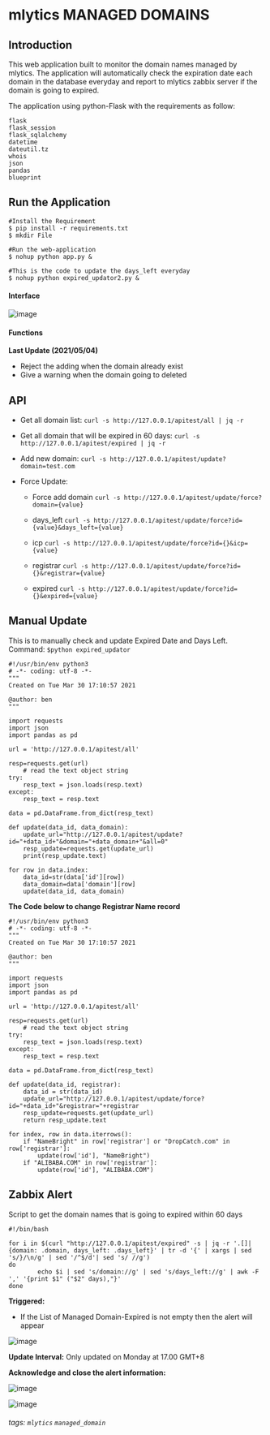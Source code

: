 # mlytics MANAGED DOMAINS
## Introduction

This web application built to monitor the domain names managed by mlytics. The application will automatically check the expiration date each domain in the database everyday and report to mlytics zabbix server if the domain is going to expired. 

The application using python-Flask with the requirements as follow:
```gherkin=
flask
flask_session
flask_sqlalchemy
datetime
dateutil.tz
whois
json
pandas
blueprint
```

## Run the Application
```
#Install the Requirement
$ pip install -r requirements.txt
$ mkdir File

#Run the web-application
$ nohup python app.py &

#This is the code to update the days_left everyday
$ nohup python expired_updator2.py &
```

#### Interface
![image](https://user-images.githubusercontent.com/83798223/117439265-3c1ca500-af65-11eb-9b8c-0509a3014968.png)

#### Functions 
**Last Update (2021/05/04)**
* Reject the adding when the domain already exist
* Give a warning when the domain going to deleted

API
---

* Get all domain list: 
`curl -s http://127.0.0.1/apitest/all | jq -r` 

* Get all domain that will be expired in 60 days: 
`curl -s http://127.0.0.1/apitest/expired | jq -r` 

* Add new domain:
`curl -s http://127.0.0.1/apitest/update?domain=test.com`

* Force Update:
    * Force add domain 
`curl -s http://127.0.0.1/apitest/update/force?domain={value}`

    * days_left 
`curl -s http://127.0.0.1/apitest/update/force?id={value}&days_left={value}`

    * icp 
`curl -s http://127.0.0.1/apitest/update/force?id={}&icp={value}`

    * registrar 
`curl -s http://127.0.0.1/apitest/update/force?id={}&registrar={value}`

    * expired 
`curl -s http://127.0.0.1/apitest/update/force?id={}&expired={value}`

Manual Update
---

This is to manually check and update Expired Date and Days Left. 
Command: `$python expired_updator`
```gherkin=
#!/usr/bin/env python3
# -*- coding: utf-8 -*-
"""
Created on Tue Mar 30 17:10:57 2021

@author: ben
"""

import requests
import json
import pandas as pd

url = 'http://127.0.0.1/apitest/all'

resp=requests.get(url)
    # read the text object string
try:
    resp_text = json.loads(resp.text)
except:
    resp_text = resp.text
    
data = pd.DataFrame.from_dict(resp_text)

def update(data_id, data_domain):
    update_url="http://127.0.0.1/apitest/update?id="+data_id+"&domain="+data_domain+"&all=0"
    resp_update=requests.get(update_url)
    print(resp_update.text)

for row in data.index:
    data_id=str(data['id'][row])
    data_domain=data['domain'][row]
    update(data_id, data_domain)
```
**The Code below to change Registrar Name record**
```gherkin=
#!/usr/bin/env python3
# -*- coding: utf-8 -*-
"""
Created on Tue Mar 30 17:10:57 2021

@author: ben
"""

import requests
import json
import pandas as pd

url = 'http://127.0.0.1/apitest/all'

resp=requests.get(url)
    # read the text object string
try:
    resp_text = json.loads(resp.text)
except:
    resp_text = resp.text
    
data = pd.DataFrame.from_dict(resp_text)

def update(data_id, registrar):
    data_id = str(data_id)
    update_url="http://127.0.0.1/apitest/update/force?id="+data_id+"&registrar="+registrar
    resp_update=requests.get(update_url)
    return resp_update.text

for index, row in data.iterrows():
    if "NameBright" in row['registrar'] or "DropCatch.com" in row['registrar']:
        update(row['id'], "NameBright")
    if "ALIBABA.COM" in row['registrar']:
        update(row['id'], "ALIBABA.COM")
```

Zabbix Alert
---
Script to get the domain names that is going to expired within 60 days
```gherkin=bash
#!/bin/bash

for i in $(curl "http://127.0.0.1/apitest/expired" -s | jq -r '.[]| {domain: .domain, days_left: .days_left}' | tr -d '{' | xargs | sed 's/}/\n/g' | sed '/^$/d'| sed 's/ //g')
do
        echo $i | sed 's/domain://g' | sed 's/days_left://g' | awk -F ',' '{print $1" ("$2" days),"}'
done
```




**Triggered:** 
* If the List of Managed Domain-Expired is not empty then the alert will appear

![image](https://user-images.githubusercontent.com/83798223/117440681-f2cd5500-af66-11eb-8470-39b757be42cd.png)


**Update Interval:** Only updated on Monday at 17.00 GMT+8




**Acknowledge and close the alert information:**

![image](https://user-images.githubusercontent.com/83798223/117440543-c6193d80-af66-11eb-8f9a-0102ff07f451.png)

![image](https://user-images.githubusercontent.com/83798223/117440483-ada92300-af66-11eb-98e4-c0e245161d6f.png)

###### tags: `mlytics` `managed_domain`
